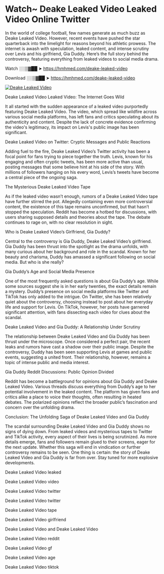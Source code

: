 # Watch~ Deake Leaked Video Leaked Video Online Twitter

In the world of college football, few names generate as much buzz as Deake Leaked Video. However, recent events have pushed the star quarterback into the limelight for reasons beyond his athletic prowess. The internet is awash with speculation, leaked content, and intense scrutiny over Levis and his girlfriend, Gia Duddy. Here’s the full story behind the controversy, featuring everything from leaked videos to social media drama.

Watch ░░▒▓██ ➤ https://hmhmed.com/deake-leaked-video

Download ░░▒▓██ ➤ https://hmhmed.com/deake-leaked-video

[![Deake Leaked Video](https://i.imgur.com/dJHk4Zq.gif)](https://hmhmed.com/deake-leaked-video)

Deake Leaked Video Leaked Video: The Internet Goes Wild

It all started with the sudden appearance of a leaked video purportedly featuring Deake Leaked Video. The video, which spread like wildfire across various social media platforms, has left fans and critics speculating about its authenticity and content. Despite the lack of concrete evidence confirming the video's legitimacy, its impact on Levis's public image has been significant.

Deake Leaked Video on Twitter: Cryptic Messages and Public Reactions

Adding fuel to the fire, Deake Leaked Video’s Twitter activity has been a focal point for fans trying to piece together the truth. Levis, known for his engaging and often cryptic tweets, has been more active than usual, posting messages that some believe hint at his side of the story. With millions of followers hanging on his every word, Levis’s tweets have become a central piece of the ongoing saga.

The Mysterious Deake Leaked Video Tape

As if the leaked video wasn’t enough, rumors of a Deake Leaked Video tape have further stirred the pot. Allegedly containing even more controversial content, the existence of this tape remains unconfirmed, but that hasn’t stopped the speculation. Reddit has become a hotbed for discussions, with users sharing supposed details and theories about the tape. The debate continues to rage on, with no clear resolution in sight.

Who is Deake Leaked Video’s Girlfriend, Gia Duddy?

Central to the controversy is Gia Duddy, Deake Leaked Video’s girlfriend. Gia Duddy has been thrust into the spotlight as the drama unfolds, with many curious about her background and role in the scandal. Known for her beauty and charisma, Duddy has amassed a significant following on social media. But who is she really?

Gia Duddy’s Age and Social Media Presence

One of the most frequently asked questions is about Gia Duddy’s age. While some sources suggest she is in her early twenties, the exact details remain a mystery. Duddy’s presence on social media platforms like Twitter and TikTok has only added to the intrigue. On Twitter, she has been relatively quiet about the controversy, choosing instead to post about her everyday life and support for Levis. On TikTok, however, her posts have garnered significant attention, with fans dissecting each video for clues about the scandal.

Deake Leaked Video and Gia Duddy: A Relationship Under Scrutiny

The relationship between Deake Leaked Video and Gia Duddy has been thrust under the microscope. Once considered a perfect pair, the recent leaks and rumors have cast a shadow over their public image. Despite the controversy, Duddy has been seen supporting Levis at games and public events, suggesting a united front. Their relationship, however, remains a topic of intense public and media interest.

Gia Duddy Reddit Discussions: Public Opinion Divided

Reddit has become a battleground for opinions about Gia Duddy and Deake Leaked Video. Various threads discuss everything from Duddy’s age to her potential involvement in the leaked content. The platform has given fans and critics alike a place to voice their thoughts, often resulting in heated debates. The polarized opinions reflect the broader public’s fascination and concern over the unfolding drama.

Conclusion: The Unfolding Saga of Deake Leaked Video and Gia Duddy

The scandal surrounding Deake Leaked Video and Gia Duddy shows no signs of dying down. From leaked videos and mysterious tapes to Twitter and TikTok activity, every aspect of their lives is being scrutinized. As more details emerge, fans and followers remain glued to their screens, eager for the next update. Whether this saga will end in vindication or further controversy remains to be seen. One thing is certain: the story of Deake Leaked Video and Gia Duddy is far from over. Stay tuned for more explosive developments.

Deake Leaked Video leaked

Deake Leaked Video video

Deake Leaked Video twitter

Deake Leaked Video twitter

Deake Leaked Video tape

Deake Leaked Video girlfriend

Deake Leaked Video and Deake Leaked Video

Deake Leaked Video reddit

Deake Leaked Video gf

Deake Leaked Video age

Deake Leaked Video tiktok